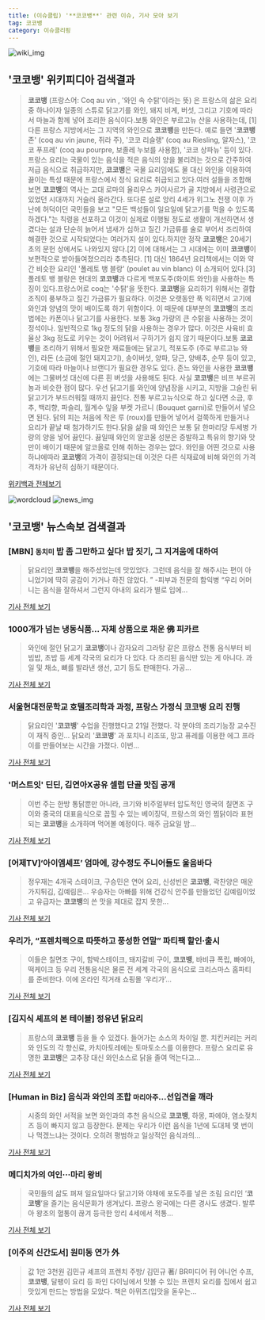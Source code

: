 ```yaml
---
title: (이슈클립) '**코코뱅**' 관련 이슈, 기사 모아 보기
tag: 코코뱅
category: 이슈클리핑
---
```

![wiki_img](https://user-images.githubusercontent.com/42597476/44503234-41136a80-a6d0-11e8-9071-6fc6418eafe4.png)
## **'**코코뱅**'** 위키피디아 검색결과
>**코코뱅** (프랑스어: Coq au vin , '와인 속 수탉'이라는 뜻) 은 프랑스의 삶은 요리 중 하나이자 일종의 스튜로 닭고기를 와인, 돼지 비계, 버섯, 그리고 기호에 따라서 마늘과 함께 넣어 조리한 음식이다.보통 와인은 부르고뉴 산을 사용하는데, [1] 다른 프랑스 지방에서는 그 지역의 와인으로 **코코뱅**을 만든다. 예로 들면 '**코코뱅** 존' (coq au vin jaune, 쥐라 주), '코코 리슬랭' (coq au Riesling, 알자스), '코코 푸프레' (coq au pourpre, 보졸레 누보를 사용함), '코코 상파뉴' 등이 있다.프랑스 요리는 국물이 있는 음식을 적은 음식의 양을 불리려는 것으로 간주하여 저급 음식으로 취급하지만, **코코뱅**은 국물 요리임에도 물 대신 와인을 이용하여 끓이는 특성 때문에 프랑스에서 정식 요리로 취급되고 있다.여러 설들을 조합해보면 **코코뱅**의 역사는 고대 로마의 율리우스 카이사르가 골 지방에서 사령관으로 있었던 시대까지 거슬러 올라간다. 또다른 설로 앙리 4세가 위그노 전쟁 이후 가난에 허덕이던 국민들을 보고 "모든 백성들이 일요일에 닭고기를 먹을 수 있도록 하겠다."는 칙령을 선포하고 이것이 실제로 이행될 정도로 생활이 개선하면서 생겼다는 설과 단순히 늙어서 냄새가 심하고 질긴 가금류를 술로 부어서 조리하여 해결한 것으로 시작되었다는 여러가지 설이 있다.하지만 정작 **코코뱅**은 20세기 초의 문헌 상에서도 나와있지 않다.[2] 이에 대해서는 그 시대에는 이미 **코코뱅**이 보편적으로 받아들여졌으리라 추측된다. [1] 대신 1864년 요리책에서는 이와 약간 비슷한 요리인 '폴레토 뱅 블랑' (poulet au vin blanc) 이 소개되어 있다.[3] 폴레토 뱅 블랑은 현대의 **코코뱅**과 다르게 백포도주(화이트 와인)을 사용하는 특징이 있다.프랑스어로 coq는 '수탉'을 뜻한다. **코코뱅**을 요리하기 위해서는 결합 조직이 풍부하고 질긴 가금류가 필요하다. 이것은 오랫동안 푹 익히면서 고기에 와인과 양념의 맛이 배이도록 하기 위함이다. 이 때문에 대부분의 **코코뱅**의 조리법에는 카폰이나 닭고기를 사용한다. 보통 3kg 가량의 큰 수탉을 사용하는 것이 정석이나. 일반적으로 1kg 정도의 닭을 사용하는 경우가 많다. 이것은 사육비 효율상 3kg 정도로 키우는 것이 어려워서 구하기가 쉽지 않기 때문이다.보통 **코코뱅**을 조리하기 위해서 필요한 재료들에는 닭고기, 적포도주 (주로 부르고뉴 와인), 라돈 (소금에 절인 돼지고기), 송이버섯, 양파, 당근, 양배추, 순무 등이 있고, 기호에 따라 마늘이나 브랜디가 필요한 경우도 있다. 존느 와인을 사용한 **코코뱅**에는 그물버섯 대신에 다른 흰 버섯을 사용해도 된다. 사실 **코코뱅**은 비프 부르귀뇽과 비슷한 점이 많다. 우선 닭고기를 와인에 양념장을 시키고, 지방을 그슬린 뒤 닭고기가 부드러워질 때까지 끓인다. 전통 부르고뉴식으로 하고 싶다면 소금, 후추, 백리향, 파슬리, 월계수 잎을 부켓 가르니 (Bouquet garni)로 만들어서 넣으면 된다. 닭의 피는 처음에 작은 루 (roux)를 만들어 넣어서 걸쭉하게 만들거나 요리가 끝날 때 첨가하기도 한다.닭을 삶을 때 와인은 보통 닭 한마리당 두세병 가량의 양을 넣어 끓인다. 끓일때 와인의 알코올 성분은 증발하고 특유의 향기와 맛만이 배이기 때문에 알코올로 인해 취하는 경우는 없다. 와인을 어떤 것으로 사용하냐에따라 **코코뱅**의 가격이 결정되는데 이것은 다른 식재료에 비해 와인의 가격 격차가 유난히 심하기 때문이다.

<a href="https://ko.wikipedia.org/wiki/코코뱅" target="_blank">위키백과 전체보기</a>

![wordcloud](https://s3.ap-northeast-2.amazonaws.com/lyrics101-wordcloud/2018-08-28-1535461008.png)
![news_img](https://user-images.githubusercontent.com/42597476/44507050-1206f400-a6e4-11e8-8d98-7ffbfebb353f.png)
## **'**코코뱅**'** 뉴스속보 검색결과
### [MBN] `동치미` 밥 좀 그만하고 싶다! 밥 짓기, 그 지겨움에 대하여

>닭요리인 **코코뱅**을 해주셨었는데 맛있었다. 그런데 음식을 잘 해주시는 편이 아니었기에 딱히 공감이 가거나 하진 않았다. ” -피부과 전문의 함익병 “우리 어머니는 음식을 잘하셔서 그런지 아내의 요리가 별로 입에...

<a href="http://news.mk.co.kr/newsRead.php?year=2018&no=421677" target="_blank">기사 전체 보기</a>

### 1000개가 넘는 냉동식품… 자체 상품으로 채운 佛 피카르

>와인에 절인 닭고기 **코코뱅**이나 감자요리 그라탕 같은 프랑스 전통 음식부터 비빔밥, 초밥 등 세계 각국의 요리가 다 있다. 다 조리된 음식만 있는 게 아니다. 과일 및 채소, 뼈를 발라낸 생선, 고기 등도 판매한다. 가공...

<a href="http://news.hankyung.com/article/2018070283661" target="_blank">기사 전체 보기</a>

### 서울현대전문학교 호텔조리학과 과정, 프랑스 가정식 **코코뱅** 요리 진행

>닭요리인 '**코코뱅**' 수업을 진행했다고 21일 전했다. 각 분야의 조리기능장 교수진이 재직 중인... 닭요리 '**코코뱅**' 과 포치니 리조또, 망고 퓨레를 이용한 에그 프라이를 만들어보는 시간을 가졌다. 이번...

<a href="http://www.sisunnews.co.kr/news/articleView.html?idxno=78537" target="_blank">기사 전체 보기</a>

### '머스트잇' 딘딘, 김연아X공유 셀럽 단골 맛집 공개

>이번 주는 한방 통닭뿐만 아니라, 크기와 비주얼부터 압도적인 영국의 칠면조 구이와 중국의 대표음식으로 꼽힐 수 있는 베이징덕, 프랑스의 와인 찜닭이라 표현되는 **코코뱅**을 소개하며 먹어볼 예정이다. 매주 금요일 밤...

<a href="http://sports.chosun.com/news/ntype.htm?id=201801270100207830014758&servicedate=20180126" target="_blank">기사 전체 보기</a>

### [어제TV]‘아이엠셰프’ 엄마에, 강수정도 주니어들도 울음바다

>정우재는 4개국 스테이크, 구승민은 연어 요리, 신성빈은 **코코뱅**, 곽찬양은 매운가지튀김, 김예림은... 우승자는 아빠를 위해 건강식 안주를 만들었던 김예림이었고 유급자는 **코코뱅**의 쓴 맛을 제대로 잡지 못한...

<a href="http://www.newsen.com/news_view.php?uid=201801072258488010" target="_blank">기사 전체 보기</a>

### 우리가, “프렌치랙으로 따뜻하고 풍성한 연말” 파티팩 할인·출시

>이들은 칠면조 구이, 함박스테이크, 돼지갈비 구이, **코코뱅**, 바비큐 폭립, 빠에야, 떡케이크 등 우리 전통음식은 물론 전 세계 각국의 음식으로 크리스마스 홈파티를 준비한다. 이에 온라인 직거래 쇼핑몰 ‘우리가’...

<a href="http://news1.kr/articles/?3181050" target="_blank">기사 전체 보기</a>

### [김지식 셰프의 본 테이블] 정유년 닭요리

>프랑스의 **코코뱅** 등을 들 수 있겠다. 들어가는 소스의 차이일 뿐. 치킨커리는 커리와 인도의 각 향신료, 카치아토레에는 토마토소스를 이용한다. 프랑스 요리로 유명한 **코코뱅**은 고추장 대신 와인소스로 닭을 졸여 먹는다고...

<a href="http://www.daejonilbo.com/news/newsitem.asp?pk_no=1280616" target="_blank">기사 전체 보기</a>

### [Human in Biz] 음식과 와인의 조합 `마리아주`…선입견을 깨라

>시중의 와인 서적을 보면 와인과의 추천 음식으로 **코코뱅**, 하몽, 파에야, 염소젖치즈 등이 빠지지 않고 등장한다. 문제는 우리가 이런 음식을 1년에 도대체 몇 번이나 먹겠느냐는 것이다. 오히려 평범하고 일상적인 음식과의...

<a href="http://news.mk.co.kr/newsRead.php?year=2017&no=603033" target="_blank">기사 전체 보기</a>

### 메디치가의 여인···마리 왕비

>국민들의 삶도 펴져 일요일마다 닭고기와 야채에 포도주를 넣은 조림 요리인 ‘**코코뱅**’을 즐기는 음식문화가 생겨났다. 프랑스 왕국에는 다른 경사도 생겼다. 발루아 왕조의 혈통이 끊겨 등극한 앙리 4세에서 적통...

<a href="http://www.sedaily.com/NewsView/1OIBXABRAR" target="_blank">기사 전체 보기</a>

### [이주의 신간도서] 원미동 연가 外

>값 1만 3천원 김민규 셰프의 프렌치 주방/ 김민규 著/ BR미디어 刊 어니언 수프, **코코뱅**, 달팽이 요리 등 파인 다이닝에서 맛볼 수 있는 프렌치 요리를 집에서 쉽고 맛있게 만드는 방법을 모았다. 책은 아뮈즈(입맛을 돋우는...

<a href="http://www.kyeonggi.com/?mod=news&act=articleView&idxno=1363510" target="_blank">기사 전체 보기</a>


